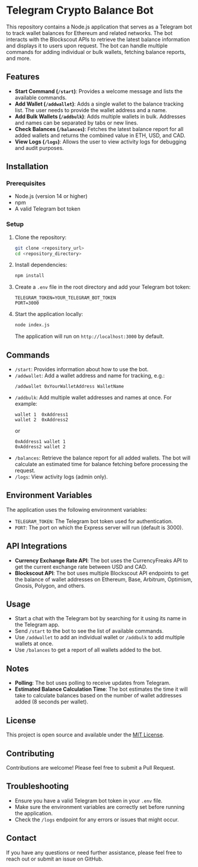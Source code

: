 # Telegram Crypto Balance Bot

This repository contains a Node.js application that serves as a Telegram bot to track wallet balances for Ethereum and related networks. The bot interacts with the Blockscout APIs to retrieve the latest balance information and displays it to users upon request. The bot can handle multiple commands for adding individual or bulk wallets, fetching balance reports, and more.

## Features
- **Start Command (`/start`)**: Provides a welcome message and lists the available commands.
- **Add Wallet (`/addwallet`)**: Adds a single wallet to the balance tracking list. The user needs to provide the wallet address and a name.
- **Add Bulk Wallets (`/addbulk`)**: Adds multiple wallets in bulk. Addresses and names can be separated by tabs or new lines.
- **Check Balances (`/balances`)**: Fetches the latest balance report for all added wallets and returns the combined value in ETH, USD, and CAD.
- **View Logs (`/logs`)**: Allows the user to view activity logs for debugging and audit purposes.

## Installation

### Prerequisites
- Node.js (version 14 or higher)
- npm
- A valid Telegram bot token

### Setup
1. Clone the repository:
   ```sh
   git clone <repository_url>
   cd <repository_directory>
   ```

2. Install dependencies:
   ```sh
   npm install
   ```

3. Create a `.env` file in the root directory and add your Telegram bot token:
   ```env
   TELEGRAM_TOKEN=YOUR_TELEGRAM_BOT_TOKEN
   PORT=3000
   ```

4. Start the application locally:
   ```sh
   node index.js
   ```
   The application will run on `http://localhost:3000` by default.

## Commands
- `/start`: Provides information about how to use the bot.
- `/addwallet`: Add a wallet address and name for tracking, e.g.:
  ```
  /addwallet 0xYourWalletAddress WalletName
  ```
- `/addbulk`: Add multiple wallet addresses and names at once. For example:
  ```
  wallet 1	0xAddress1
  wallet 2	0xAddress2
  ```
  or
  ```
  0xAddress1 wallet 1
  0xAddress2 wallet 2
  ```
- `/balances`: Retrieve the balance report for all added wallets. The bot will calculate an estimated time for balance fetching before processing the request.
- `/logs`: View activity logs (admin only).

## Environment Variables
The application uses the following environment variables:
- `TELEGRAM_TOKEN`: The Telegram bot token used for authentication.
- `PORT`: The port on which the Express server will run (default is 3000).

## API Integrations
- **Currency Exchange Rate API**: The bot uses the CurrencyFreaks API to get the current exchange rate between USD and CAD.
- **Blockscout API**: The bot uses multiple Blockscout API endpoints to get the balance of wallet addresses on Ethereum, Base, Arbitrum, Optimism, Gnosis, Polygon, and others.

## Usage
- Start a chat with the Telegram bot by searching for it using its name in the Telegram app.
- Send `/start` to the bot to see the list of available commands.
- Use `/addwallet` to add an individual wallet or `/addbulk` to add multiple wallets at once.
- Use `/balances` to get a report of all wallets added to the bot.

## Notes
- **Polling**: The bot uses polling to receive updates from Telegram.
- **Estimated Balance Calculation Time**: The bot estimates the time it will take to calculate balances based on the number of wallet addresses added (8 seconds per wallet).

## License
This project is open source and available under the [MIT License](LICENSE).

## Contributing
Contributions are welcome! Please feel free to submit a Pull Request.

## Troubleshooting
- Ensure you have a valid Telegram bot token in your `.env` file.
- Make sure the environment variables are correctly set before running the application.
- Check the `/logs` endpoint for any errors or issues that might occur.

## Contact
If you have any questions or need further assistance, please feel free to reach out or submit an issue on GitHub.

